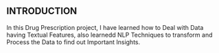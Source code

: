 ## INTRODUCTION

In this Drug Prescription project, I have learned how to Deal with Data having Textual Features, also learnedd NLP Techniques to transform and Process the Data to find out Important Insights.

